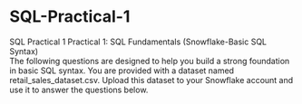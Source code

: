 # SQL-Practical-1
SQL Practical 1
Practical 1: SQL Fundamentals (Snowflake-Basic SQL Syntax)  
The following questions are designed to help you build a strong foundation in basic SQL syntax. You 
are provided with a dataset named retail_sales_dataset.csv. Upload this dataset to your Snowflake 
account and use it to answer the questions below. 
